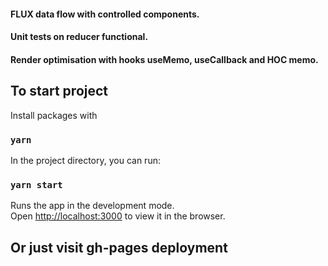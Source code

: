#### FLUX data flow with controlled components. 
#### Unit tests on reducer functional. 
#### Render optimisation with hooks useMemo, useCallback and HOC memo.


## To start project

Install packages with 
### `yarn`

In the project directory, you can run:
### `yarn start`

Runs the app in the development mode.<br />
Open [http://localhost:3000](http://localhost:3000) to view it in the browser.

## Or just visit gh-pages deployment 



